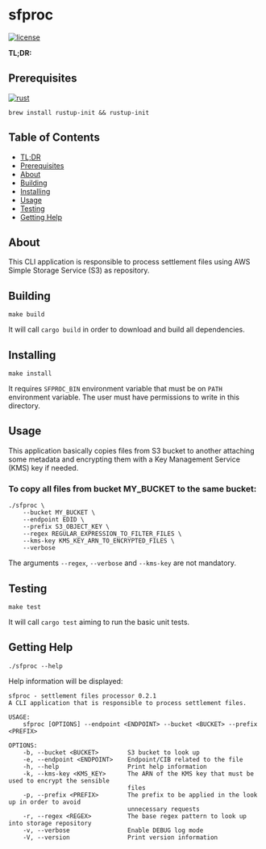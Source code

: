 # sfproc
[![license](https://img.shields.io/badge/license-MIT-blue?style=flat-square)](https://github.com/r1cm3d/gk-yaml/blob/master/LICENSE)

**TL;DR:**

## Prerequisites
[![rust](https://img.shields.io/badge/rust-2021-orange?style=flat-square)](https://github.com/rust-lang/rust)
``` console
brew install rustup-init && rustup-init
```

## Table of Contents
* [TL;DR](#ppsch)
* [Prerequisites](#prerequisites)
* [About](#about-the-project)
* [Building](#building)
* [Installing](#installing)
* [Usage](#usage)
* [Testing](#testing)
* [Getting Help](#getting-help)

## About
This CLI application is responsible to process settlement files using AWS Simple Storage Service (S3) as repository.

## Building
```
make build
```
It will call `cargo build` in order to download and build all dependencies.

## Installing
```
make install
```
It requires `SFPROC_BIN` environment variable that must be on `PATH` environment variable. The user must have permissions to
write in this directory.

## Usage
This application basically copies files from S3 bucket to another attaching some metadata and encrypting them with a Key Management Service (KMS) key if needed.

### To copy all files from bucket MY_BUCKET to the same bucket:
``` console
./sfproc \
    --bucket MY_BUCKET \
    --endpoint EDID \
    --prefix S3_OBJECT_KEY \
    --regex REGULAR_EXPRESSION_TO_FILTER_FILES \
    --kms-key KMS_KEY_ARN_TO_ENCRYPTED_FILES \
    --verbose
```

The arguments `--regex`, `--verbose` and `--kms-key` are not mandatory.

## Testing
```
make test
```
It will call `cargo test` aiming to run the basic unit tests.

## Getting Help

```console
./sfproc --help
```

Help information will be displayed:

```console
sfproc - settlement files processor 0.2.1
A CLI application that is responsible to process settlement files.

USAGE:
    sfproc [OPTIONS] --endpoint <ENDPOINT> --bucket <BUCKET> --prefix <PREFIX>

OPTIONS:
    -b, --bucket <BUCKET>        S3 bucket to look up
    -e, --endpoint <ENDPOINT>    Endpoint/CIB related to the file
    -h, --help                   Print help information
    -k, --kms-key <KMS_KEY>      The ARN of the KMS key that must be used to encrypt the sensible
                                 files
    -p, --prefix <PREFIX>        The prefix to be applied in the look up in order to avoid
                                 unnecessary requests
    -r, --regex <REGEX>          The base regex pattern to look up into storage repository
    -v, --verbose                Enable DEBUG log mode
    -V, --version                Print version information